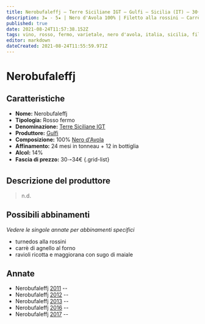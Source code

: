 ```yaml
---
title: Nerobufaleffj – Terre Siciliane IGT – Gulfi – Sicilia (IT) – 30🠒34€ 
description: 3★ - 5★ | Nero d'Avola 100% | Filetto alla rossini – Carrè di agnello al forno – Ravioli ricotta e maggiorana con sugo di maiale
published: true
date: 2021-08-24T11:57:38.152Z
tags: vino, rosso, fermo, varietale, nero d'avola, italia, sicilia, filetto alla rossini, carrè di agnello al forno, ravioli ricotta e maggiorana con sugo di maiale, 30🠒34€, 5 stelle
editor: markdown
dateCreated: 2021-08-24T11:55:59.971Z
---
```


# Nerobufaleffj

## Caratteristiche
- **Nome:** Nerobufaleffj
- **Tipologia:** Rosso fermo
- **Denominazione:** [Terre Siciliane IGT](/denominazioni/Italia/Sicilia/IGT/Terre-Siciliane)
- **Produttore:** [Gulfi](/produttori/Italia/Sicilia/Gulfi) 
- **Composizione:** 100% [Nero d'Avola](/vitigni/Italia/bacca-nera/nero-d-avola)
- **Affinamento:** 24 mesi in tonneau + 12 in bottiglia
- **Alcol:** 14%
- **Fascia di prezzo:** 30🠒34€
{.grid-list}

## Descrizione del produttore

> n.d.

## Possibili abbinamenti
*Vedere le singole annate per abbinamenti specifici*

- turnedos alla rossini
- carrè di agnello al forno
- ravioli ricotta e maggiorana con sugo di maiale

## Annate
- Nerobufaleffj [2011](vini/Italia/Sicilia/Gulfi/Nerobufaleffj/2011) -- <span class="star-5"></span>
- Nerobufaleffj [2012](vini/Italia/Sicilia/Gulfi/Nerobufaleffj/2012) -- <span class="star-3"></span>
- Nerobufaleffj [2013](vini/Italia/Sicilia/Gulfi/Nerobufaleffj/2013) -- <span class="star-3"></span>
- Nerobufaleffj [2016](vini/Italia/Sicilia/Gulfi/Nerobufaleffj/2016) -- <span class="star-5"></span>
- Nerobufaleffj [2017](vini/Italia/Sicilia/Gulfi/Nerobufaleffj/2017) -- <span class="star-5"></span>

